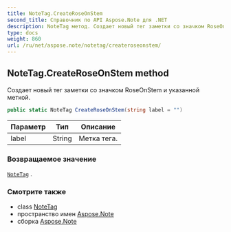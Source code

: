 ```yaml
---
title: NoteTag.CreateRoseOnStem
second_title: Справочник по API Aspose.Note для .NET
description: NoteTag метод. Создает новый тег заметки со значком RoseOnStem и указанной меткой.
type: docs
weight: 860
url: /ru/net/aspose.note/notetag/createroseonstem/
---
```

## NoteTag.CreateRoseOnStem method

Создает новый тег заметки со значком RoseOnStem и указанной меткой.

```csharp
public static NoteTag CreateRoseOnStem(string label = "")
```

| Параметр | Тип | Описание |
| --- | --- | --- |
| label | String | Метка тега. |

### Возвращаемое значение

[`NoteTag`](../) .

### Смотрите также

* class [NoteTag](../)
* пространство имен [Aspose.Note](../../notetag/)
* сборка [Aspose.Note](../../../)


